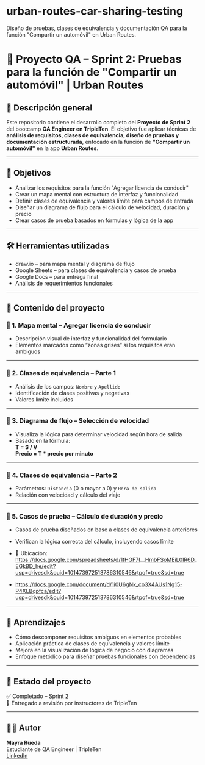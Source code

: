 # urban-routes-car-sharing-testing
Diseño de pruebas, clases de equivalencia y documentación QA para la función "Compartir un automóvil" en Urban Routes.
# 🚗 Proyecto QA – Sprint 2: Pruebas para la función de "Compartir un automóvil" | Urban Routes

## 📌 Descripción general

Este repositorio contiene el desarrollo completo del **Proyecto de Sprint 2** del bootcamp **QA Engineer en TripleTen**. El objetivo fue aplicar técnicas de **análisis de requisitos, clases de equivalencia, diseño de pruebas y documentación estructurada**, enfocado en la función de **"Compartir un automóvil"** en la app **Urban Routes**.

---

## 🎯 Objetivos

- Analizar los requisitos para la función "Agregar licencia de conducir"
- Crear un mapa mental con estructura de interfaz y funcionalidad
- Definir clases de equivalencia y valores límite para campos de entrada
- Diseñar un diagrama de flujo para el cálculo de velocidad, duración y precio
- Crear casos de prueba basados en fórmulas y lógica de la app

---

## 🛠️ Herramientas utilizadas

- draw.io – para mapa mental y diagrama de flujo
- Google Sheets – para clases de equivalencia y casos de prueba
- Google Docs – para entrega final
- Análisis de requerimientos funcionales

---

## 🧩 Contenido del proyecto

### 🔹 1. Mapa mental – Agregar licencia de conducir
- Descripción visual de interfaz y funcionalidad del formulario
- Elementos marcados como “zonas grises” si los requisitos eran ambiguos

---

### 🔹 2. Clases de equivalencia – Parte 1
- Análisis de los campos: `Nombre` y `Apellido`
- Identificación de clases positivas y negativas
- Valores límite incluidos

---

### 🔹 3. Diagrama de flujo – Selección de velocidad
- Visualiza la lógica para determinar velocidad según hora de salida
- Basado en la fórmula:  
  **T = S / V**  
  **Precio = T * precio por minuto**

---

### 🔹 4. Clases de equivalencia – Parte 2
- Parámetros: `Distancia` (0 o mayor a 0) y `Hora de salida`
- Relación con velocidad y cálculo del viaje

---

### 🔹 5. Casos de prueba – Cálculo de duración y precio
- Casos de prueba diseñados en base a clases de equivalencia anteriores
- Verifican la lógica correcta del cálculo, incluyendo casos límite

- 📁 Ubicación: https://docs.google.com/spreadsheets/d/1tHGF7I__HmbFSoMEiL0IR6D_EGkBD_he/edit?usp=drivesdk&ouid=101473972513786310546&rtpof=true&sd=true
- https://docs.google.com/document/d/1i0U6gNk_co3X4AUs1Ng15-P4XLBqpfca/edit?usp=drivesdk&ouid=101473972513786310546&rtpof=true&sd=true
---

## 🧠 Aprendizajes

- Cómo descomponer requisitos ambiguos en elementos probables
- Aplicación práctica de clases de equivalencia y valores límite
- Mejora en la visualización de lógica de negocio con diagramas
- Enfoque metódico para diseñar pruebas funcionales con dependencias

---

## 🚀 Estado del proyecto

✅ Completado – Sprint 2  
📌 Entregado a revisión por instructores de TripleTen

---

## 👩‍💻 Autor

**Mayra Rueda**  
Estudiante de QA Engineer | TripleTen  
[LinkedIn](www.linkedin.com/in/mayra-alejandra-rueda-)


